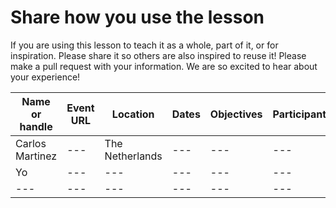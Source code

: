# Share how you use the lesson

If you are using this lesson to teach it as a whole, part of it, or for inspiration. Please share it so others are also inspired to reuse it!
Please make a pull request with your information. We are so excited to hear about your experience!

Name or handle | Event URL | Location | Dates | Objectives | Participants | Testimonials 
--- | --- | --- | --- | --- | --- | ---  
Carlos Martinez | --- | The Netherlands| --- | --- | --- | ---  
Yo | --- | --- | --- | --- | --- | ---  
--- | --- | --- | --- | --- | --- | ---  
